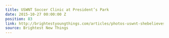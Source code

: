 ```yaml
---
title: USWNT Soccer Clinic at President’s Park
date: 2015-10-27 00:00:00 Z
position: 83
link: http://brightestyoungthings.com/articles/photos-uswnt-shebelieves-youth-clinic-at-presidents-park.htm
source: Brightest New Things
---
```


